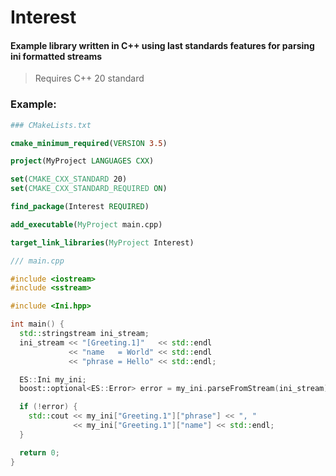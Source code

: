 # Interest

#### Example library written in C++ using last standards features for parsing ini formatted streams

> Requires C++ 20 standard

### Example:
```cmake
### CMakeLists.txt

cmake_minimum_required(VERSION 3.5)

project(MyProject LANGUAGES CXX)

set(CMAKE_CXX_STANDARD 20)
set(CMAKE_CXX_STANDARD_REQUIRED ON)

find_package(Interest REQUIRED)

add_executable(MyProject main.cpp)

target_link_libraries(MyProject Interest)

```


```c++
/// main.cpp

#include <iostream>
#include <sstream>

#include <Ini.hpp>

int main() {
  std::stringstream ini_stream;
  ini_stream << "[Greeting.1]"   << std::endl
             << "name   = World" << std::endl
             << "phrase = Hello" << std::endl;

  ES::Ini my_ini;
  boost::optional<ES::Error> error = my_ini.parseFromStream(ini_stream);

  if (!error) {
    std::cout << my_ini["Greeting.1"]["phrase"] << ", "
              << my_ini["Greeting.1"]["name"] << std::endl;
  }

  return 0;
}

```
